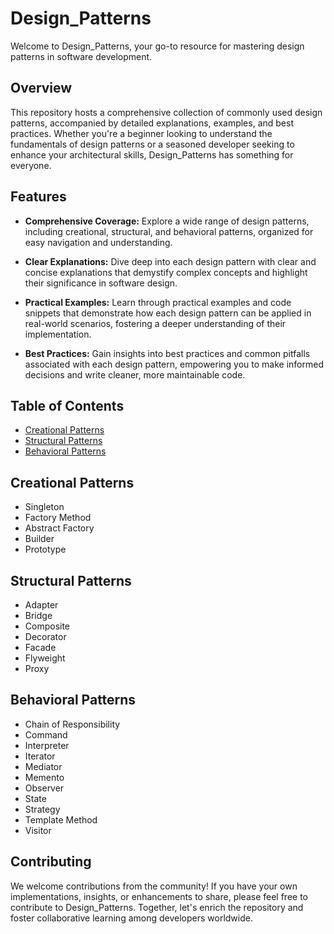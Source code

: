 # Design_Patterns

Welcome to Design_Patterns, your go-to resource for mastering design patterns in software development.

## Overview

This repository hosts a comprehensive collection of commonly used design patterns, accompanied by detailed explanations, examples, and best practices. Whether you're a beginner looking to understand the fundamentals of design patterns or a seasoned developer seeking to enhance your architectural skills, Design_Patterns has something for everyone.

## Features

- **Comprehensive Coverage:** Explore a wide range of design patterns, including creational, structural, and behavioral patterns, organized for easy navigation and understanding.
  
- **Clear Explanations:** Dive deep into each design pattern with clear and concise explanations that demystify complex concepts and highlight their significance in software design.

- **Practical Examples:** Learn through practical examples and code snippets that demonstrate how each design pattern can be applied in real-world scenarios, fostering a deeper understanding of their implementation.

- **Best Practices:** Gain insights into best practices and common pitfalls associated with each design pattern, empowering you to make informed decisions and write cleaner, more maintainable code.

## Table of Contents

- [Creational Patterns](#creational-patterns)
- [Structural Patterns](#structural-patterns)
- [Behavioral Patterns](#behavioral-patterns)

## Creational Patterns

- Singleton
- Factory Method
- Abstract Factory
- Builder
- Prototype

## Structural Patterns

- Adapter
- Bridge
- Composite
- Decorator
- Facade
- Flyweight
- Proxy

## Behavioral Patterns

- Chain of Responsibility
- Command
- Interpreter
- Iterator
- Mediator
- Memento
- Observer
- State
- Strategy
- Template Method
- Visitor

## Contributing

We welcome contributions from the community! If you have your own implementations, insights, or enhancements to share, please feel free to contribute to Design_Patterns. Together, let's enrich the repository and foster collaborative learning among developers worldwide.

